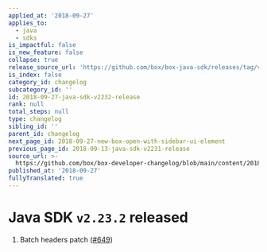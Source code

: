 ```yaml
---
applied_at: '2018-09-27'
applies_to:
  - java
  - sdks
is_impactful: false
is_new_feature: false
collapse: true
release_source_url: 'https://github.com/box/box-java-sdk/releases/tag/v2.23.2'
is_index: false
category_id: changelog
subcategory_id: ''
id: 2018-09-27-java-sdk-v2232-release
rank: null
total_steps: null
type: changelog
sibling_id: ''
parent_id: changelog
next_page_id: 2018-09-27-new-box-open-with-sidebar-ui-element
previous_page_id: 2018-09-13-java-sdk-v2231-release
source_url: >-
  https://github.com/box/box-developer-changelog/blob/main/content/2018/09-27-java-sdk-v2232-release.md
published_at: '2018-09-27'
fullyTranslated: true
---
```

# Java SDK `v2.23.2` released

1. Batch headers patch ([#649](https://github.com/box/box-java-sdk/pull/649))
